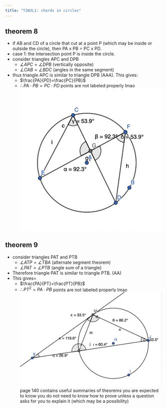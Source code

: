 ```yaml
---
title: "T2W3L1: chords in circles"
---
```


## theorem 8
- if AB and CD of a circle that cut at a point P (which may be inside or outside the circle), then PA x PB = PC x PD.
- case 1: the intersection point P is inside the circle.
- consider triangles APC and DPB
	- $\angle{APC}=\angle{DPB}$ (vertically opposite)
	- $\angle{CAB}=\angle{BDC}$ (angles in the same segment)
- thus triangle APC is similar to triangle DPB (AAA). This gives:
	- $\frac{PA}{PD}=\frac{PC}{PB}$
	- $\therefore PA\cdot PB=PC\cdot PD$
points are not labeled properly lmao
![300](notes/images/Screen%20Shot%202023-05-08%20at%209.18.12%20am.png)

## theorem 9
- consider triangles PAT and PTB
	- $\angle{ATP}=\angle{TBA}$ (alternate segment theorem)
	- $\angle{PAT}=\angle{PTB}$ (angle sum of a triangle)
- Therefore triangle PAT is similar to triangle PTB. (AA)
- This gives=
	- $\frac{PA}{PT}=\frac{PT}{PB}$
	- $\therefore PT^2 = PA\cdot PB$
points are not labeled properly lmao
![500](notes/images/Screen%20Shot%202023-05-08%20at%209.17.59%20am.png)
page 140 contains useful summaries of theorems you are expected to know
you do not need to know how to prove unless a question asks for you to explain it (which may be a possibility)